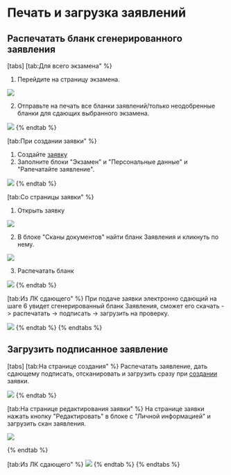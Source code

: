 # Печать и загрузка заявлений

## Распечатать бланк сгенерированного заявления

[tabs]
[tab:Для всего экзамена" %}
1. Перейдите на страницу экзамена.

![](<../.gitbook/assets/image (276).png>)

2. Отправьте на печать все бланки заявлений/только неодобренные бланки для сдающих выбранного экзамена.

![](<../.gitbook/assets/image (277).png>)
{% endtab %}

[tab:При создании заявки" %}
1. Создайте [заявку](dobavlenie-zayavki-vruchnuyu/)
2. Заполните блоки "Экзамен" и "Персональные данные" и "Рапечатайте заявление".

![](<../.gitbook/assets/image (278).png>)
{% endtab %}

[tab:Со страницы заявки" %}
1. Открыть заявку

![](<../.gitbook/assets/image (281).png>)

2. В блоке "Сканы документов" найти бланк Заявления и кликнуть по нему.

![](<../.gitbook/assets/image (280).png>)

3. Распечатать бланк

![](<../.gitbook/assets/image (282).png>)
{% endtab %}

[tab:Из ЛК сдающего" %}
При подаче заявки электронно сдающий на шаге 6 увидет сгенерированный бланк Заявления, сможет его скачать -> распечатать -> подписать ->  загрузить на проверку.

![](<../.gitbook/assets/image (292).png>)
{% endtab %}
{% endtabs %}

## Загрузить подписанное заявление

[tabs]
[tab:На странице создания" %}
Распечатать заявление, дать сдающему подписать, отсканировать и загрузить сразу при [создании](dobavlenie-zayavki-vruchnuyu/) заявки.

![](<../.gitbook/assets/image (283).png>)
{% endtab %}

[tab:На странице редактирования заявки" %}
На странице заявки нажать кнопку "Редактировать" в блоке с "Личной информацией" и загрузить скан заявления.

![](<../.gitbook/assets/image (114).png>)


{% endtab %}

[tab:Из ЛК сдающего" %}
![](<../.gitbook/assets/image (285).png>)
{% endtab %}
{% endtabs %}
